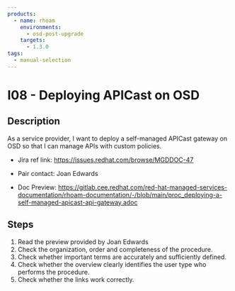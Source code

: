 ```yaml
---
products:
  - name: rhoam
    environments:
      - osd-post-upgrade
    targets:
      - 1.3.0
tags:
  - manual-selection
---
```


# I08 - Deploying APICast on OSD

## Description

As a service provider, I want to deploy a self-managed APICast gateway on OSD so that I can manage APIs with custom policies.

- Jira ref link: https://issues.redhat.com/browse/MGDDOC-47

- Pair contact: Joan Edwards

* Doc Preview: https://gitlab.cee.redhat.com/red-hat-managed-services-documentation/rhoam-documentation/-/blob/main/proc_deploying-a-self-managed-apicast-api-gateway.adoc

## Steps

1. Read the preview provided by Joan Edwards
2. Check the organization, order and completeness of the procedure.
3. Check whether important terms are accurately and sufficiently defined.
4. Check whether the overview clearly identifies the user type who performs the procedure.
5. Check whether the links work correctly.
